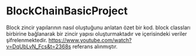 # BlockChainBasicProject
Block zincir yapılarının nasıl oluştuğunu anlatan özet bir kod.
block classları birbirine bağlanarak bir zincir yapısı oluşturmaktadır ve 
içerisindeki veriler şifrelenmektedir.
https://www.youtube.com/watch?v=DqUbLvN_Fcs&t=2368s referans alınmıştır.
